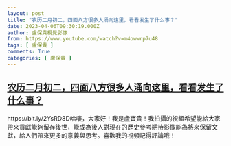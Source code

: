 ```yaml
---
layout: post
title: "农历二月初二，四面八方很多人涌向这里，看看发生了什么事？"
date: 2023-04-06T09:30:19.000Z
author: 盧保貴視覺影像
from: https://www.youtube.com/watch?v=m4owwrp7u48
tags: [ 盧保貴 ]
comments: True
categories: [ 盧保貴 ]
---
```

<!--1680773419000-->
[农历二月初二，四面八方很多人涌向这里，看看发生了什么事？](https://www.youtube.com/watch?v=m4owwrp7u48)
------

<div>
https://bit.ly/2YsRD8D哈嘍，大家好！我是盧寶貴！我拍攝的視頻希望能給大家帶來貢獻能夠留存後世，能成為後人對現在的歷史參考期待影像能為將來保留文獻，給人們帶來更多的意義與思考。喜歡我的視頻記得評論哦！
</div>
